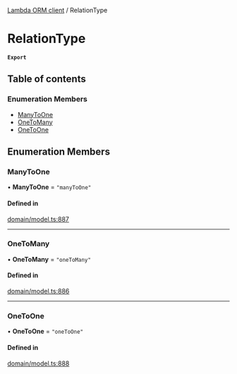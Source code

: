 [Lambda ORM client](../README.md) / RelationType

# RelationType

**`Export`**

## Table of contents

### Enumeration Members

- [ManyToOne](RelationType.md#manytoone)
- [OneToMany](RelationType.md#onetomany)
- [OneToOne](RelationType.md#onetoone)

## Enumeration Members

### ManyToOne

• **ManyToOne** = ``"manyToOne"``

#### Defined in

[domain/model.ts:887](https://github.com/FlavioLionelRita/lambdaorm-client-node/blob/accb0c4/src/lib/domain/model.ts#L887)

___

### OneToMany

• **OneToMany** = ``"oneToMany"``

#### Defined in

[domain/model.ts:886](https://github.com/FlavioLionelRita/lambdaorm-client-node/blob/accb0c4/src/lib/domain/model.ts#L886)

___

### OneToOne

• **OneToOne** = ``"oneToOne"``

#### Defined in

[domain/model.ts:888](https://github.com/FlavioLionelRita/lambdaorm-client-node/blob/accb0c4/src/lib/domain/model.ts#L888)
